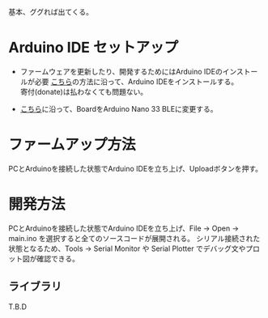 基本、ググれば出てくる。
# Arduino IDE セットアップ
* ファームウェアを更新したり、開発するためにはArduino IDEのインストールが必要
[こちら](https://www.indoorcorgielec.com/resources/arduinoide%E8%A8%AD%E5%AE%9A/arduino-ide%E3%81%AE%E3%82%A4%E3%83%B3%E3%82%B9%E3%83%88%E3%83%BC%E3%83%AB%E3%81%A8%E8%A8%AD%E5%AE%9A/)の方法に沿って、Arduino IDEをインストールする。  
寄付(donate)は払わなくても問題ない。

* [こちら](https://www.arduino.cc/en/Guide/NANO33BLE)に沿って、BoardをArduino Nano 33 BLEに変更する。

# ファームアップ方法
PCとArduinoを接続した状態でArduino IDEを立ち上げ、Uploadボタンを押す。

# 開発方法
PCとArduinoを接続した状態でArduino IDEを立ち上げ、File -> Open -> main.ino を選択すると全てのソースコードが展開される。
シリアル接続された状態となるため、Tools -> Serial Monitor や Serial Plotter でデバッグ文やプロット図が確認できる。

## ライブラリ
T.B.D